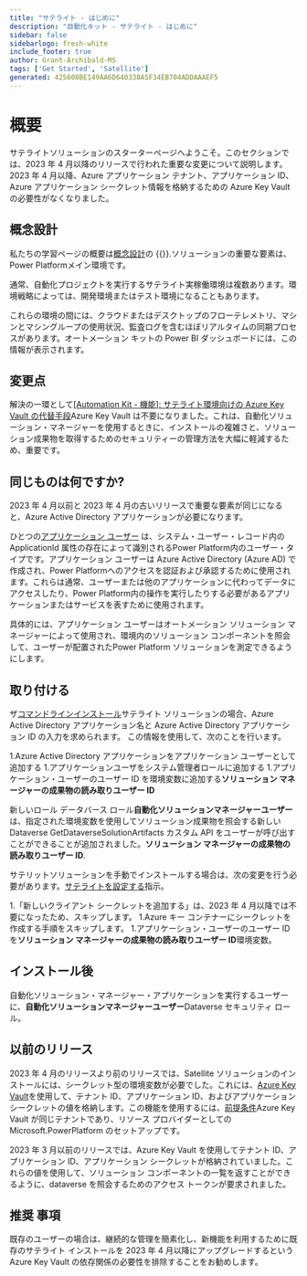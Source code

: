 ```yaml
---
title: "サテライト - はじめに"
description: "自動化キット - サテライト - はじめに"
sidebar: false
sidebarlogo: fresh-white
include_footer: true
author: Grant-Archibald-MS
tags: ['Get Started', 'Satellite']
generated: 425608BE149AA6D640338A5F34EB704ADDAAAEF5
---
```


# 概要

サテライトソリューションのスターターページへようこそ。このセクションでは、2023 年 4 月以降のリリースで行われた重要な変更について説明します。2023 年 4 月以降、Azure アプリケーション テナント、アプリケーション ID、Azure アプリケーション シークレット情報を格納するための Azure Key Vault の必要性がなくなりました。

## 概念設計

私たちの学習ページの概要は[概念設計](https://learn.microsoft.com/power-automate/guidance/automation-kit/overview/introduction#conceptual-design)の {{<product-name>}}.ソリューションの重要な要素は、Power Platformメイン環境です。

通常、自動化プロジェクトを実行するサテライト実稼働環境は複数あります。環境戦略によっては、開発環境またはテスト環境になることもあります。

これらの環境の間には、クラウドまたはデスクトップのフローテレメトリ、マシンとマシングループの使用状況、監査ログを含むほぼリアルタイムの同期プロセスがあります。オートメーション キットの Power BI ダッシュボードには、この情報が表示されます。

## 変更点

解決の一環として[[Automation Kit - 機能]: サテライト環境向けの Azure Key Vault の代替手段](https://github.com/microsoft/powercat-automation-kit/issues/84)Azure Key Vault は不要になりました。これは、自動化ソリューション・マネージャーを使用するときに、インストールの複雑さと、ソリューション成果物を取得するためのセキュリティーの管理方法を大幅に軽減するため、重要です。

## 同じものは何ですか?

2023 年 4 月以前と 2023 年 4 月の古いリリースで重要な要素が同じになると、Azure Active Directory アプリケーションが必要になります。

ひとつの[アプリケーション ユーザー](https://learn.microsoft.com/power-platform/admin/manage-application-users) は、システム・ユーザー・レコード内の ApplicationId 属性の存在によって識別されるPower Platform内のユーザー・タイプです。アプリケーション ユーザーは Azure Active Directory (Azure AD) で作成され、Power Platformへのアクセスを認証および承認するために使用されます。これらは通常、ユーザーまたは他のアプリケーションに代わってデータにアクセスしたり、Power Platform内の操作を実行したりする必要があるアプリケーションまたはサービスを表すために使用されます。

具体的には、アプリケーション ユーザーはオートメーション ソリューション マネージャーによって使用され、環境内のソリューション コンポーネントを照会して、ユーザーが配置されたPower Platform ソリューションを測定できるようにします。

## 取り付ける

ザ[コマンドラインインストール](/ja/get-started/install)サテライト ソリューションの場合、Azure Active Directory アプリケーション名と Azure Active Directory アプリケーション ID の入力を求められます。 この情報を使用して、次のことを行います。

1.Azure Active Directory アプリケーションをアプリケーション ユーザーとして追加する
1.アプリケーションユーザをシステム管理者ロールに追加する
1.アプリケーション・ユーザーのユーザー ID を環境変数に追加する**ソリューション マネージャーの成果物の読み取りユーザー ID**

新しいロール データバース ロール**自動化ソリューションマネージャーユーザー**は、指定された環境変数を使用してソリューション成果物を照会する新しい Dataverse GetDataverseSolutionArtifacts カスタム API をユーザーが呼び出すことができることが追加されました。**ソリューション マネージャーの成果物の読み取りユーザー ID**.

サテリットソリューションを手動でインストールする場合は、次の変更を行う必要があります。[サテライトを設定する](https://learn.microsoft.com/power-automate/guidance/automation-kit/setup/satellite)指示。

1.「新しいクライアント シークレットを追加する」は、2023 年 4 月以降では不要になったため、スキップします。
1.Azure キー コンテナーにシークレットを作成する手順をスキップします。
1.アプリケーション・ユーザーのユーザー ID を**ソリューション マネージャーの成果物の読み取りユーザー ID**環境変数。

## インストール後

自動化ソリューション・マネージャー・アプリケーションを実行するユーザーに、**自動化ソリューションマネージャーユーザー**Dataverse セキュリティ ロール。

## 以前のリリース

2023 年 4 月のリリースより前のリリースでは、Satellite ソリューションのインストールには、シークレット型の環境変数が必要でした。これには、[Azure Key Vault](https://learn.microsoft.com/power-apps/maker/data-platform/environmentvariables#use-azure-key-vault-secrets-preview)を使用して、テナント ID、アプリケーション ID、およびアプリケーション シークレットの値を格納します。この機能を使用するには、[前提条件](https://learn.microsoft.com/power-apps/maker/data-platform/environmentvariables#prerequisites)Azure Key Vault が同じテナントであり、リソース プロバイダーとしての Microsoft.PowerPlatform のセットアップです。

2023 年 3 月以前のリリースでは、Azure Key Vault を使用してテナント ID、アプリケーション ID、アプリケーション シークレットが格納されていました。これらの値を使用して、ソリューション コンポーネントの一覧を返すことができるように、dataverse を照会するためのアクセス トークンが要求されました。

## 推奨 事項

既存のユーザーの場合は、継続的な管理を簡素化し、新機能を利用するために既存のサテライト インストールを 2023 年 4 月以降にアップグレードするという Azure Key Vault の依存関係の必要性を排除することをお勧めします。
